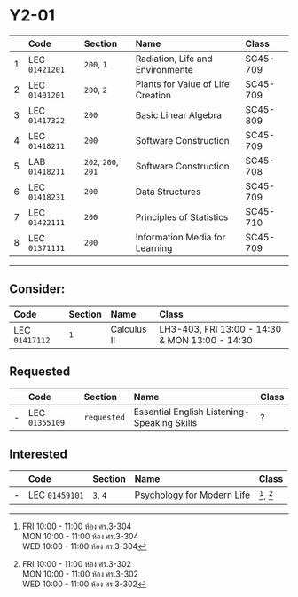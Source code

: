 # Y2-01

|     | Code | Section | Name | Class |
| :-: | :--- | :------ | :--- | :---- |
| 1   | LEC `01421201` | `200`, `1` | Radiation, Life and Environmente | SC45-709 |
| 2   | LEC `01401201` | `200`, `2` | Plants for Value of Life Creation | SC45-709 |
| 3   | LEC `01417322` | `200` | Basic Linear Algebra | SC45-809 |
| 4   | LEC `01418211` | `200` | Software Construction | SC45-709 |
| 5   | LAB `01418211` | `202`, `200`, `201` | Software Construction | SC45-708 |
| 6   | LEC `01418231` | `200` | Data Structures | SC45-709 |
| 7   | LEC `01422111` | `200` | Principles of Statistics | SC45-710 |
| 8   | LEC `01371111` | `200` | Information Media for Learning | SC45-709 |

---

## Consider:

| Code | Section | Name | Class |
| :--- | :------ | :--- | :---- |
| LEC `01417112` | `1` | Calculus II | LH3-403, FRI 13:00 - 14:30 & MON 13:00 - 14:30 |

## Requested

|     | Code | Section | Name | Class |
| :-: | :--- | :------ | :--- | :---- |
| -   | LEC `01355109` | `requested` | Essential English Listening-Speaking Skills | ? |

## Interested

|     | Code | Section | Name | Class |
| :-: | :--- | :------ | :--- | :---- |
| -   | LEC `01459101` | `3`, `4` | Psychology for Modern Life | [^01459101-sec3], [^01459101-sec4] |

[^01459101-sec3]: FRI 10:00 - 11:00 ห้อง ศร.3-304  
    MON 10:00 - 11:00 ห้อง ศร.3-304  
    WED 10:00 - 11:00 ห้อง ศร.3-304  
[^01459101-sec4]: FRI 10:00 - 11:00 ห้อง ศร.3-302  
    MON 10:00 - 11:00 ห้อง ศร.3-302  
    WED 10:00 - 11:00 ห้อง ศร.3-302  
